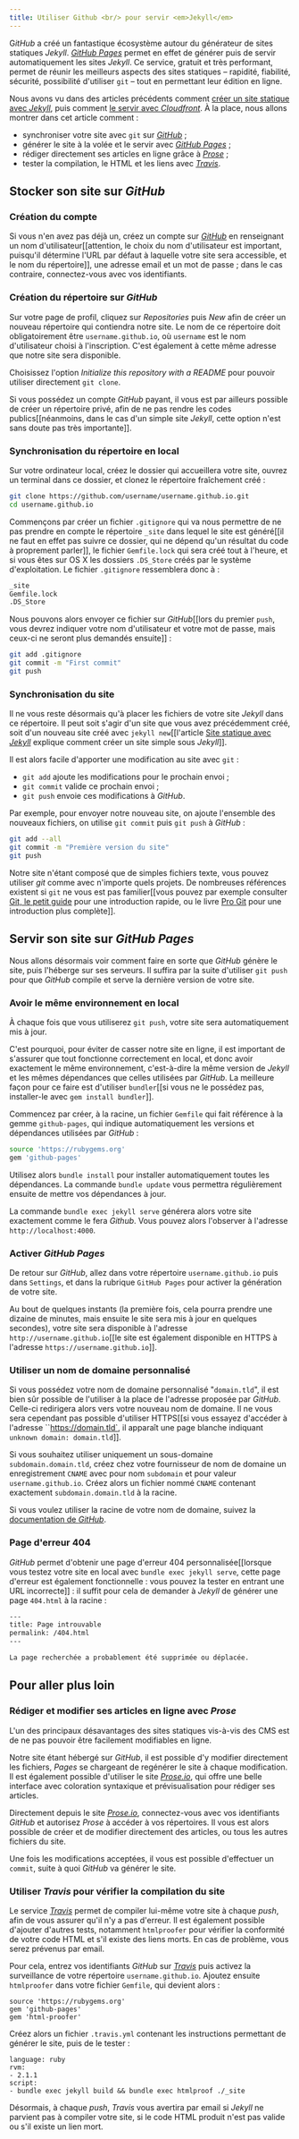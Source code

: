 ```yaml
---
title: Utiliser Github <br/> pour servir <em>Jekyll</em>
---
```


G*itHub* a créé un fantastique écosystème autour du générateur de sites statiques *Jekyll*. *[GitHub Pages](https://pages.github.com/)* permet en effet de générer puis de servir automatiquement les sites *Jekyll*. Ce service, gratuit et très performant, permet de réunir les meilleurs aspects des sites statiques – rapidité, fiabilité, sécurité, possibilité d'utiliser `git` – tout en permettant leur édition en ligne.

Nous avons vu dans des articles précédents comment [créer un site statique avec *Jekyll*]({{site.base}}/site-statique-avec-jekyll/), puis comment [le servir avec *Cloudfront*]({{site.base}}/servir-son-site-avec-cloudfront/). À la place, nous allons montrer dans cet article comment :

* synchroniser votre site avec `git` sur [*GitHub*](https://github.com/) ;
* générer le site à la volée et le servir avec [*GitHub Pages*](https://pages.github.com/) ;
* rédiger directement ses articles en ligne grâce à [*Prose*](http://prose.io/) ;
* tester la compilation, le HTML et les liens avec [*Travis*](https://travis-ci.org/).


## Stocker son site sur *GitHub*

### Création du compte
Si vous n'en avez pas déjà un, créez un compte sur [*GitHub*](https://github.com/) en renseignant un nom d'utilisateur[[attention, le choix du nom d'utilisateur est important, puisqu'il détermine l'URL par défaut à laquelle votre site sera accessible, et le nom du répertoire]], une adresse email et un mot de passe ; dans le cas contraire, connectez-vous avec vos identifiants.

### Création du répertoire sur *GitHub*
Sur votre page de profil, cliquez sur *Repositories* puis *New* afin de créer un nouveau répertoire qui contiendra notre site. Le nom de ce répertoire doit obligatoirement être `username.github.io`, où `username` est le nom d'utilisateur choisi à l'inscription. C'est également à cette même adresse que notre site sera disponible.

Choisissez l'option *Initialize this repository with a README* pour pouvoir utiliser directement `git clone`.

Si vous possédez un compte *GitHub* payant, il vous est par ailleurs possible de créer un répertoire privé, afin de ne pas rendre les codes publics[[néanmoins, dans le cas d'un simple site *Jekyll*, cette option n'est sans doute pas très importante]].

### Synchronisation du répertoire en local
Sur votre ordinateur local, créez le dossier qui accueillera votre site, ouvrez un terminal dans ce dossier, et clonez le répertoire fraîchement créé :

```bash
git clone https://github.com/username/username.github.io.git
cd username.github.io
```

Commençons par créer un fichier `.gitignore` qui va nous permettre de ne pas prendre en compte le répertoire `_site` dans lequel le site est généré[[il ne faut en effet pas suivre ce dossier, qui ne dépend qu'un résultat du code à proprement parler]], le fichier `Gemfile.lock` qui sera créé tout à l'heure, et si vous êtes sur OS X les dossiers `.DS_Store` créés par le système d'exploitation. Le fichier `.gitignore` ressemblera donc à :

```bash
_site
Gemfile.lock
.DS_Store
```

Nous pouvons alors envoyer ce fichier sur *GitHub*[[lors du premier `push`, vous devrez indiquer votre nom d'utilisateur et votre mot de passe, mais ceux-ci ne seront plus demandés ensuite]] :

```bash
git add .gitignore
git commit -m "First commit"
git push
```

### Synchronisation du site
Il ne vous reste désormais qu'à placer les fichiers de votre site *Jekyll* dans ce répertoire. Il peut soit s'agir d'un site que vous avez précédemment créé, soit d'un nouveau site créé avec `jekyll new`[[l'article [Site statique avec *Jekyll*]({{site.base}}/site-statique-avec-jekyll/) explique comment créer un site simple sous *Jekyll*]].

Il est alors facile d'apporter une modification au site avec `git` :

* `git add` ajoute les modifications pour le prochain envoi ;
* `git commit` valide ce prochain envoi ;
* `git push` envoie ces modifications à *GitHub*.

Par exemple, pour envoyer notre nouveau site, on ajoute l'ensemble des nouveaux fichiers, on utilise `git commit` puis `git push` à *GitHub* :

```bash
git add --all
git commit -m "Première version du site"
git push
```

Notre site n'étant composé que de simples fichiers texte, vous pouvez utiliser *git* comme avec n'importe quels projets. De nombreuses références existent si `git` ne vous est pas familier[[vous pouvez par exemple consulter [Git, le petit guide](http://rogerdudler.github.io/git-guide/index.fr.html) pour une introduction rapide, ou le livre [Pro Git](http://git-scm.com/book/fr) pour une introduction plus complète]].

## Servir son site sur *GitHub Pages*

Nous allons désormais voir comment faire en sorte que *GitHub* génère le site, puis l'héberge sur ses serveurs. Il suffira par la suite d'utiliser `git push` pour que *GitHub* compile et serve la dernière version de votre site.


### Avoir le même environnement en local
À chaque fois que vous utiliserez `git push`, votre site sera automatiquement mis à jour.

C'est pourquoi, pour éviter de casser notre site en ligne, il est important de s'assurer que tout fonctionne correctement en local, et donc avoir exactement le même environnement, c'est-à-dire la même version de *Jekyll* et les mêmes dépendances que celles utilisées par *GitHub*. La meilleure façon pour ce faire est d'utiliser `bundler`[[si vous ne le possédez pas, installer-le avec `gem install bundler`]].

Commencez par créer, à la racine, un fichier `Gemfile` qui fait référence à la gemme `github-pages`, qui indique automatiquement les versions et dépendances utilisées par *GitHub* :

```bash
source 'https://rubygems.org'
gem 'github-pages'
```

Utilisez alors `bundle install` pour installer automatiquement toutes les dépendances. La commande `bundle update` vous permettra régulièrement ensuite de mettre vos dépendances à jour.

La commande `bundle exec jekyll serve` générera alors votre site exactement comme le fera *Github*. Vous pouvez alors l'observer à l'adresse `http://localhost:4000`.

### Activer *GitHub Pages*
De retour sur *GitHub*, allez dans votre répertoire `username.github.io` puis dans `Settings`, et dans la rubrique `GitHub Pages` pour activer la génération de votre site.

Au bout de quelques instants (la première fois, cela pourra prendre une dizaine de minutes, mais ensuite le site sera mis à jour en quelques secondes), votre site sera disponible à l'adresse `http://username.github.io`[[le site est également disponible en HTTPS à l'adresse `https://username.github.io`]].

### Utiliser un nom de domaine personnalisé
Si vous possédez votre nom de domaine personnalisé "`domain.tld`", il est bien sûr possible de l'utiliser à la place de l'adresse proposée par *GitHub*. Celle-ci redirigera alors vers votre nouveau nom de domaine. Il ne vous sera cependant pas possible d'utiliser HTTPS[[si vous essayez d'accéder à l'adresse ``https://domain.tld`, il apparaît une page blanche indiquant `unknown domain: domain.tld`]].

Si vous souhaitez utiliser uniquement un sous-domaine `subdomain.domain.tld`, créez chez votre fournisseur de nom de domaine un enregistrement `CNAME` avec pour nom `subdomain` et pour valeur `username.github.io`. Créez alors un fichier nommé `CNAME` contenant exactement `subdomain.domain.tld` à la racine.

Si vous voulez utiliser la racine de votre nom de domaine, suivez la [documentation de *GitHub*](https://help.github.com/articles/about-custom-domains-for-github-pages-sites).

### Page d'erreur 404
*GitHub* permet d'obtenir une page d'erreur 404 personnalisée[[lorsque vous testez votre site en local avec `bundle exec jekyll serve`, cette page d'erreur est également fonctionnelle : vous pouvez la tester en entrant une URL incorrecte]] : il suffit pour cela de demander à *Jekyll* de générer une page `404.html` à la racine :

```html
---
title: Page introuvable
permalink: /404.html
---

La page recherchée a probablement été supprimée ou déplacée.
```

## Pour aller plus loin

### Rédiger et modifier ses articles en ligne avec *Prose*
L'un des principaux désavantages des sites statiques vis-à-vis des CMS est de ne pas pouvoir être facilement modifiables en ligne.

Notre site étant hébergé sur *GitHub*, il est possible d'y modifier directement les fichiers, *Pages* se chargeant de regénérer le site à chaque modification. Il est également possible d'utiliser le site *[Prose.io](http://prose.io/)*, qui offre une belle interface avec coloration syntaxique et prévisualisation pour rédiger ses articles.

Directement depuis le site *[Prose.io](http://prose.io/)*, connectez-vous avec vos identifiants *GitHub* et autorisez *Prose* à accéder à vos répertoires. Il vous est alors possible de créer et de modifier directement des articles, ou tous les autres fichiers du site.

Une fois les modifications acceptées, il vous est possible d'effectuer un `commit`, suite à quoi *GitHub* va générer le site.


### Utiliser *Travis* pour vérifier la compilation du site

Le service *[Travis](https://travis-ci.org/)* permet de compiler lui-même votre site à chaque *push*, afin de vous assurer qu'il n'y a pas d'erreur. Il est également possible d'ajouter d'autres tests, notamment `htmlproofer` pour vérifier la conformité de votre code HTML et s'il existe des liens morts. En cas de problème, vous serez prévenus par email.

Pour cela, entrez vos identifiants *GitHub* sur *[Travis](https://travis-ci.org/)* puis activez la surveillance de votre répertoire `username.github.io`. Ajoutez ensuite `htmlproofer` dans votre fichier `Gemfile`, qui devient alors :

```
source 'https://rubygems.org'
gem 'github-pages'
gem 'html-proofer'
```

Créez alors un fichier `.travis.yml` contenant les instructions permettant de générer le site, puis de le tester :

```
language: ruby
rvm:
- 2.1.1
script:
- bundle exec jekyll build && bundle exec htmlproof ./_site
```

Désormais, à chaque *push*, *Travis* vous avertira par email si *Jekyll* ne parvient pas à compiler votre site, si le code HTML produit n'est pas valide ou s'il existe un lien mort.


